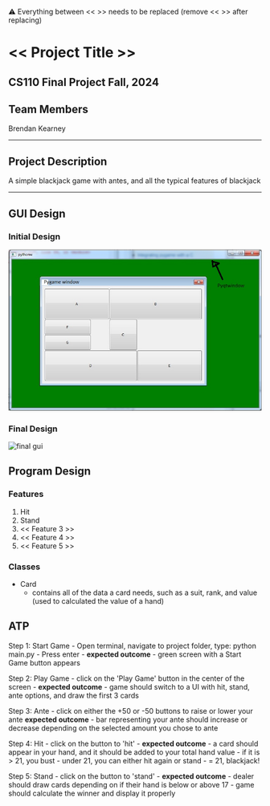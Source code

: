 
:warning: Everything between << >> needs to be replaced (remove << >> after replacing)

# << Project Title >>
## CS110 Final Project  Fall, 2024

## Team Members

Brendan Kearney

***

## Project Description

A simple blackjack game with antes, and all the typical features of blackjack

***    

## GUI Design

### Initial Design

![initial gui](assets/gui.jpg)

### Final Design

![final gui](assets/finalgui.jpg)

## Program Design

### Features

1. Hit
2. Stand
3. << Feature 3 >>
4. << Feature 4 >>
5. << Feature 5 >>

### Classes

- Card
    - contains all of the data a card needs, such as a suit, rank, and value (used to calculated the value of a hand)


## ATP

Step 1: Start Game
    - Open terminal, navigate to project folder, type: python main.py
    - Press enter
    - **expected outcome**
    - green screen with a Start Game button appears

Step 2: Play Game
    - click on the 'Play Game' button in the center of the screen
    - **expected outcome**
    - game should switch to a UI with hit, stand, ante options, and draw the first 3 cards

Step 3: Ante
    - click on either the +50 or -50 buttons to     raise or lower your ante
    **expected outcome**
    - bar representing your ante should increase or decrease depending on the selected amount you chose to ante

Step 4: Hit
    - click on the button to 'hit'
    - **expected outcome**
    - a card should appear in your hand, and it should be added to your total hand value
    - if it is > 21, you bust
    - under 21, you can either hit again or stand
    - = 21, blackjack!

Step 5: Stand
    - click on the button to 'stand'
    - **expected outcome**
    - dealer should draw cards depending on if their hand is below or above 17
    - game should calculate the winner and display it properly
